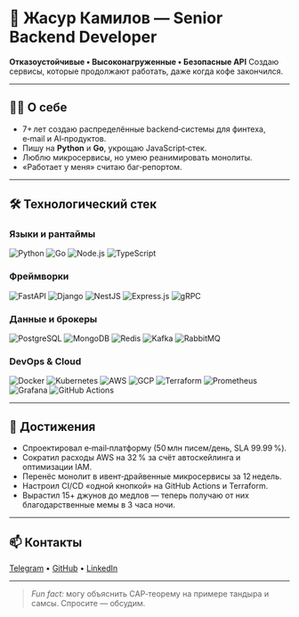 # 👋 Жасур Камилов — Senior Backend Developer

**Отказоустойчивые • Высоконагруженные • Безопасные API**
Создаю сервисы, которые продолжают работать, даже когда кофе закончился.

---

## 🧑‍💻 О себе

* 7+ лет создаю распределённые backend‑системы для финтеха, e‑mail и AI‑продуктов.
* Пишу на **Python** и **Go**, укрощаю JavaScript‑стек.
* Люблю микросервисы, но умею реанимировать монолиты.
* «Работает у меня» считаю баг‑репортом.

---

## 🛠 Технологический стек

### Языки и рантаймы

![Python](https://img.shields.io/badge/-Python-3776AB?style=flat-square\&logo=python)
![Go](https://img.shields.io/badge/-Go-00ADD8?style=flat-square\&logo=go)
![Node.js](https://img.shields.io/badge/-Node.js-339933?style=flat-square\&logo=node.js)
![TypeScript](https://img.shields.io/badge/-TypeScript-3178C6?style=flat-square\&logo=typescript)

### Фреймворки

![FastAPI](https://img.shields.io/badge/-FastAPI-009688?style=flat-square\&logo=fastapi)
![Django](https://img.shields.io/badge/-Django-092E20?style=flat-square\&logo=django)
![NestJS](https://img.shields.io/badge/-NestJS-E0234E?style=flat-square\&logo=nestjs)
![Express.js](https://img.shields.io/badge/-Express.js-000000?style=flat-square\&logo=express\&logoColor=white)
![gRPC](https://img.shields.io/badge/-gRPC-0081CB?style=flat-square\&logo=grpc)

### Данные и брокеры

![PostgreSQL](https://img.shields.io/badge/-PostgreSQL-336791?style=flat-square\&logo=postgresql)
![MongoDB](https://img.shields.io/badge/-MongoDB-47A248?style=flat-square\&logo=mongodb)
![Redis](https://img.shields.io/badge/-Redis-DC382D?style=flat-square\&logo=redis)
![Kafka](https://img.shields.io/badge/-Kafka-231F20?style=flat-square\&logo=apache-kafka)
![RabbitMQ](https://img.shields.io/badge/-RabbitMQ-FF6600?style=flat-square\&logo=rabbitmq)

### DevOps & Cloud

![Docker](https://img.shields.io/badge/-Docker-2496ED?style=flat-square\&logo=docker)
![Kubernetes](https://img.shields.io/badge/-Kubernetes-326CE5?style=flat-square\&logo=kubernetes)
![AWS](https://img.shields.io/badge/-AWS-232F3E?style=flat-square\&logo=amazon-aws)
![GCP](https://img.shields.io/badge/-GCP-4285F4?style=flat-square\&logo=google-cloud)
![Terraform](https://img.shields.io/badge/-Terraform-7B42BC?style=flat-square\&logo=terraform)
![Prometheus](https://img.shields.io/badge/-Prometheus-E6522C?style=flat-square\&logo=prometheus)
![Grafana](https://img.shields.io/badge/-Grafana-F46800?style=flat-square\&logo=grafana)
![GitHub Actions](https://img.shields.io/badge/-GitHub%20Actions-2088FF?style=flat-square\&logo=github-actions)

---

## 🚀 Достижения

* Спроектировал e‑mail‑платформу (50 млн писем/день, SLA 99.99 %).
* Сократил расходы AWS на 32 % за счёт автоскейлинга и оптимизации IAM.
* Перенёс монолит в ивент‑драйвенные микросервисы за 12 недель.
* Настроил CI/CD «одной кнопкой» на GitHub Actions и Terraform.
* Вырастил 15+ джунов до медлов — теперь получаю от них благодарственные мемы в 3 часа ночи.

---

## 📫 Контакты

[Telegram](https://t.me/your_username) • [GitHub](https://github.com/your_username) • [LinkedIn](https://linkedin.com/in/your_username)

---

> *Fun fact:* могу объяснить CAP‑теорему на примере тандыра и самсы. Спросите — обсудим.
